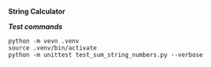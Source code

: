 **String Calculator**

***Test commands***
```
python -m vevn .venv
source .venv/bin/activate
python -m unittest test_sum_string_numbers.py --verbose
```
